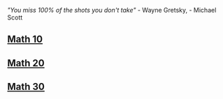 *"You miss 100% of the shots you don't take"* - Wayne Gretsky, - Michael Scott 
## [Math 10](Math10/Math10.md)
## [Math 20](Math10/Math20.md)
## [Math 30](Math10/Math30.md)



